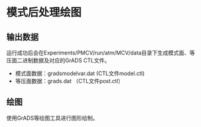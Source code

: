# 模式后处理绘图

## 输出数据

运行成功后会在Experiments/PMCV/run/atm/MCV/data目录下生成模式面、等压面二进制数据及对应的GrADS CTL文件。

- 模式面数据：gradsmodelvar.dat (CTL文件model.ctl)
- 等压面数据：grads.dat （CTL文件post.ctl）

## 绘图

使用GrADS等绘图工具进行图形绘制。


